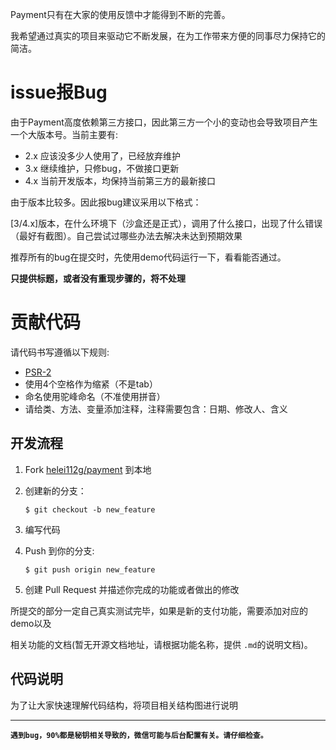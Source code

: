 Payment只有在大家的使用反馈中才能得到不断的完善。

我希望通过真实的项目来驱动它不断发展，在为工作带来方便的同事尽力保持它的简洁。

# issue报Bug
由于Payment高度依赖第三方接口，因此第三方一个小的变动也会导致项目产生一个大版本号。当前主要有:
- 2.x 应该没多少人使用了，已经放弃维护
- 3.x 继续维护，只修bug，不做接口更新 
- 4.x 当前开发版本，均保持当前第三方的最新接口

由于版本比较多。因此报bug建议采用以下格式：

[3/4.x]版本，在什么环境下（沙盒还是正式），调用了什么接口，出现了什么错误（最好有截图）。自己尝试过哪些办法去解决未达到预期效果

推荐所有的bug在提交时，先使用demo代码运行一下，看看能否通过。

**只提供标题，或者没有重现步骤的，将不处理**

# 贡献代码
请代码书写遵循以下规则:

- [PSR-2](https://github.com/php-fig/fig-standards/blob/master/accepted/PSR-2-coding-style-guide.md)
- 使用4个空格作为缩紧（不是tab）
- 命名使用驼峰命名（不准使用拼音）
- 请给类、方法、变量添加注释，注释需要包含：日期、修改人、含义

## 开发流程

1. Fork [helei112g/payment](https://github.com/helei112g/payment) 到本地
2. 创建新的分支：

    ```shell
    $ git checkout -b new_feature
    ```

3. 编写代码
4. Push 到你的分支:

    ```shell
    $ git push origin new_feature
    ```

5. 创建 Pull Request 并描述你完成的功能或者做出的修改

所提交的部分一定自己真实测试完毕，如果是新的支付功能，需要添加对应的demo以及

相关功能的文档(暂无开源文档地址，请根据功能名称，提供 `.md`的说明文档)。

## 代码说明
为了让大家快速理解代码结构，将项目相关结构图进行说明



---------
**`遇到bug，90%都是秘钥相关导致的，微信可能与后台配置有关。请仔细检查。`**